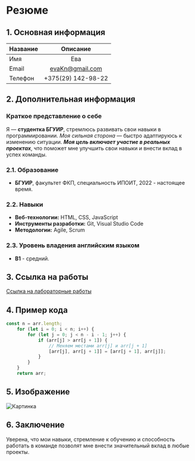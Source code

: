# Резюме
## 1. Основная информация
| Название         | Описание                       |
|------------------|:------------------------------:|
| Имя              | Ева                            |
| Email            | evaKn@gmail.com                |
| Телефон          | +375(29) 142-98-22             |

## 2. Дополнительная информация
### Краткое представление о себе
Я — **студентка БГУИР**, стремлюсь развивать свои навыки в программировании. *Моя сильная сторона* — быстро адаптируюсь к изменению ситуации. ***Моя цель включает участие в реальных проектах***, что поможет мне улучшить свои навыки и внести вклад в успех команды. 

### 2.1. Образование
- **БГУИР**, факультет ФКП, специальность ИПОИТ, 2022 - настоящее время.
### 2.2. Навыки
- **Веб-технологии:** HTML, CSS, JavaScript
- **Инструменты разработки:** Git, Visual Studio Code 
- **Методологии:** Agile, Scrum
### 2.3. Уровень владения английским языком
- **B1** - средний.

## 3. Ссылка на работы
[Ссылка на лабораторные работы](https://github.com/EvaKn20/EVT/tree/main)

## 4. Пример кода
```javascript
const n = arr.length;
    for (let i = 0; i < n; i++) {
        for (let j = 0; j < n - i - 1; j++) {
            if (arr[j] > arr[j + 1]) {
                // Меняем местами arr[j] и arr[j + 1]
                [arr[j], arr[j + 1]] = [arr[j + 1], arr[j]];
            }
        }
    }
    return arr;
```
## 5. Изображение 
![Картинка](https://avatars.mds.yandex.net/i?id=43f1a029d98aef8cb0091dba04947086_l-5292126-images-thumbs&n=27&h=480&w=480 "красота")

## 6. Заключение

Уверена, что мои навыки, стремление к обучению и способность работать в команде позволят мне внести значительный вклад в любые проекты.
